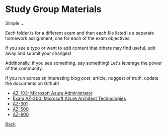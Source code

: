 # Study Group Materials

Simple ...

Each folder is for a different exam and then each file listed is a separate homework assignment, one for each of the exam objectives.

If you see a typo or want to add content that others may find useful, edit away and submit your changes!

Additionally, if you see something, say something! Let's leverage the power of the community.

If you run across an interesting blog post, article, nuggest of truth, update the documents on Github!

- [AZ-103: Microsoft Azure Administrator](./AZ-103)
- [Exam AZ-300: Microsoft Azure Architect Technologies](./AZ-300)
- [AZ-301](./AZ-301)
- [AZ-500](./AZ-500)
- [AZ-900](./AZ-900)


[Back](../)